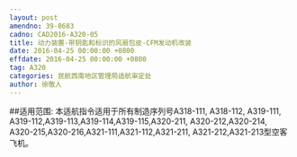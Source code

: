 ```yaml
---
layout: post
amendno: 39-8683
cadno: CAD2016-A320-05
title: 动力装置-带钥匙和标识的风扇包皮-CFM发动机改装
date: 2016-04-25 00:00:00 +0800
effdate: 2016-04-25 00:00:00 +0800
tag: A320
categories: 民航西南地区管理局适航审定处
author: 徐敬人
---
```


##适用范围:
本适航指令适用于所有制造序列号A318-111, A318-112, A319-111, A319-112,A319-113,A319-114,A319-115,A320-211, A320-212,A320-214, A320-215,A320-216,A321-111,A321-112,A321-211, A321-212,A321-213型空客飞机。

